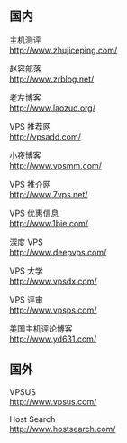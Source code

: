 ## 国内

主机测评  
http://www.zhujiceping.com/

赵容部落  
http://www.zrblog.net/

老左博客  
http://www.laozuo.org/

VPS 推荐网  
http://vpsadd.com/

小夜博客  
http://www.vpsmm.com/

VPS 推介网  
http://www.7vps.net/

VPS 优惠信息  
http://www.1bie.com/

深度 VPS  
http://www.deepvps.com/

VPS 大学  
http://www.vpsdx.com/

VPS 评审  
http://www.vpsps.com/

美国主机评论博客  
http://www.yd631.com/

## 国外

VPSUS  
http://www.vpsus.com/

Host Search  
http://www.hostsearch.com/
